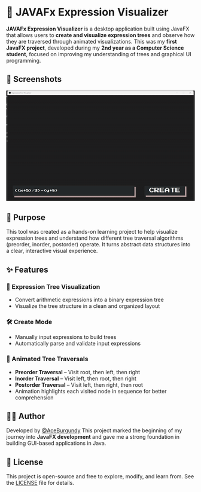 # 🌿 JAVAFx Expression Visualizer

**JAVAFx Expression Visualizer** is a desktop application built using JavaFX that allows users to **create and visualize expression trees** and observe how they are traversed through animated visualizations. This was my **first JavaFX project**, developed during my **2nd year as a Computer Science student**, focused on improving my understanding of trees and graphical UI programming.

## 📸 Screenshots

![UI](expression-tree-visualizer.gif)

## 🎯 Purpose

This tool was created as a hands-on learning project to help visualize expression trees and understand how different tree traversal algorithms (preorder, inorder, postorder) operate. It turns abstract data structures into a clear, interactive visual experience.

## ✨ Features

### 🌳 Expression Tree Visualization

* Convert arithmetic expressions into a binary expression tree
* Visualize the tree structure in a clean and organized layout

### 🛠️ Create Mode

* Manually input expressions to build trees
* Automatically parse and validate input expressions

### 🔁 Animated Tree Traversals

* **Preorder Traversal** – Visit root, then left, then right
* **Inorder Traversal** – Visit left, then root, then right
* **Postorder Traversal** – Visit left, then right, then root
* Animation highlights each visited node in sequence for better comprehension

## 🧑‍💻 Author

Developed by [@AceBurgundy](https://github.com/AceBurgundy)
This project marked the beginning of my journey into **JavaFX development** and gave me a strong foundation in building GUI-based applications in Java.

## 📄 License

This project is open-source and free to explore, modify, and learn from.
See the [LICENSE](https://github.com/AceBurgundy/JAVAFx-ExpressionTree-Visualizer/blob/master/LICENSE) file for details.
